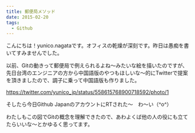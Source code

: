 ```yaml
---
title: 郵便局メソッド
date: 2015-02-20
tags:
  - Github
---
```


こんにちは！yunico.nagataです。オフィスの乾燥が深刻です。昨日は愚痴を書いてすみませんでした。

以前、Gitの動きって郵便局で例えられるよね〜みたいな絵を描いたのですが、先日台湾のエンジニアの方から中国語版のやつもほしいな〜的にTwitterで提案を頂きましたので、調子に乗って中国語版も作りました。

https://twitter.com/yunico_jp/status/558615768900718592/photo/1

そしたら今日Github JapanのアカウントにRTされた〜　わ〜い（^o^）

わたしもこの図でGitの概念を理解できたので、あわよくば他の人の役にも立てたらいいな〜とかゆるく思ってます。


